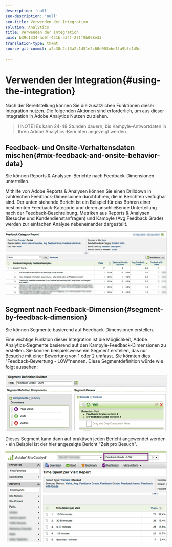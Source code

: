 ```yaml
---
description: 'null'
seo-description: 'null'
seo-title: Verwenden der Integration
solution: Analytics
title: Verwenden der Integration
uuid: b39c1334-ac0f-431b-a34f-27ff9b068e33
translation-type: tm+mt
source-git-commit: a2c38c2cf3a2c1451e2c60e003ebe1fa9bfd145d

---
```



# Verwenden der Integration{#using-the-integration}

Nach der Bereitstellung können Sie die zusätzlichen Funktionen dieser Integration nutzen. Die folgenden Aktionen sind erforderlich, um aus dieser Integration in Adobe Analytics Nutzen zu ziehen.

> [!NOTE] Es kann 24-48 Stunden dauern, bis Kampyle-Antwortdaten in Ihren Adobe Analytics-Berichten angezeigt werden.

## Feedback- und Onsite-Verhaltensdaten mischen{#mix-feedback-and-onsite-behavior-data}

Sie können Reports &amp; Analysen-Berichte nach Feedback-Dimensionen unterteilen.

Mithilfe von Adobe Reports &amp; Analysen können Sie einen Drilldown in zahlreichen Feedback-Dimensionen durchführen, die in Berichten verfügbar sind. Der unten stehende Bericht ist ein Beispiel für das Bohren einer bestimmten Feedback-Kategorie und deren anschließende Unterteilung nach der Feedback-Beschreibung. Metriken aus Reports &amp; Analysen (Besuche und Kundendienstanfragen) und Kampyle (Avg Feedback Grade) werden zur einfachen Analyse nebeneinander dargestellt.

![](assets/feedback_category_report.png)

## Segment nach Feedback-Dimension{#segment-by-feedback-dimension}

Sie können Segmente basierend auf Feedback-Dimensionen erstellen.

Eine wichtige Funktion dieser Integration ist die Möglichkeit, Adobe Analytics-Segmente basierend auf den Kampyle-Feedback-Dimensionen zu erstellen. Sie können beispielsweise ein Segment erstellen, das nur Besuche mit einer Bewertung von 1 oder 2 umfasst. Sie könnten dies "Feedback-Bewertung - LOW"nennen. Diese Segmentdefinition würde wie folgt aussehen:

![](assets/segment_feedback.png)

Dieses Segment kann dann auf praktisch jeden Bericht angewendet werden - ein Beispiel ist der hier angezeigte Bericht "Zeit pro Besuch".

![](assets/time_spent_per_visit.png)